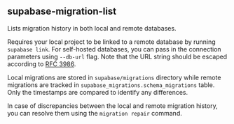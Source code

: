 ## supabase-migration-list

Lists migration history in both local and remote databases.

Requires your local project to be linked to a remote database by running `supabase link`. For self-hosted databases, you can pass in the connection parameters using `--db-url` flag. Note that the URL string should be escaped according to [RFC 3986](https://www.rfc-editor.org/rfc/rfc3986).

Local migrations are stored in `supabase/migrations` directory while remote migrations are tracked in `supabase_migrations.schema_migrations` table. Only the timestamps are compared to identify any differences.

In case of discrepancies between the local and remote migration history, you can resolve them using the `migration repair` command.
